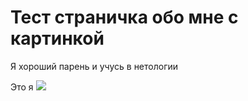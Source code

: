 # Тест страничка обо мне с картинкой

Я хороший парень и учусь в нетологии

Это я
![](https://static.tumblr.com/56a7e6422e4405ad8c424d4b217e2cef/raduary/Wuvnz6hf1/tumblr_static_tumblr_static_3qyopf6ir728so4ksk4ogo480_focused_v3.gif)